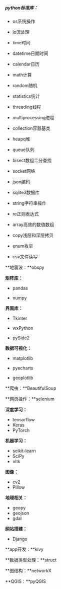 ##### python标准库：

- os系统操作
- io流处理
- time时间
- datetime日期时间
- calendar日历
- math计算
- random随机
- statistics统计
- threading线程
- multiprocessing进程
- collection容器基类
- heapq堆
- queue队列
- bisect数组二分查找
- socket网络
- json编码
- sqlite3数据库

- string字符串操作
- re正则表达式
- array高效的数值数组
- copy浅层和深层拷贝
- enum枚举
- csv文件读写

**地震波：**obspy

**矩阵库：**

- pandas

- numpy

**界面库：**

- Tkinter
- wxPython

- pySide2

**数据可视化：**

- matplotlib
- pyecharts

- geoplotlib

**爬虫：**BeautifulSoup

**网页操作：**selenium

**深度学习：**

- tensorflow
- Keras
- PyTorch

**机器学习：**

- scikit-learn
- SciPy
- nltk

**图像：**

- cv2
- Pillow

**地理相关：**

- geopy
- geojson 
- gdal

**网站搭建：**

- Django

**app开发：**kivy

**数据类型处理：**struct

**图结构：**networkX

**QGIS：**pyQGIS



